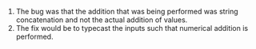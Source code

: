 1. The bug was that the addition that was being performed was string concatenation and not the actual addition of values.
2. The fix would be to typecast the inputs such that numerical addition is performed.
